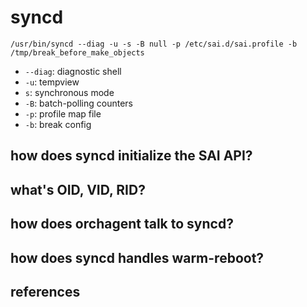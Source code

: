 # syncd

```
/usr/bin/syncd --diag -u -s -B null -p /etc/sai.d/sai.profile -b /tmp/break_before_make_objects
```

* `--diag`: diagnostic shell
* `-u`: tempview
* `s`: synchronous mode
* `-B`: batch-polling counters
* `-p`: profile map file
* `-b`: break config

## how does syncd initialize the SAI API?


## what's OID, VID, RID?

## how does orchagent talk to syncd?


## how does syncd handles warm-reboot?



## references
